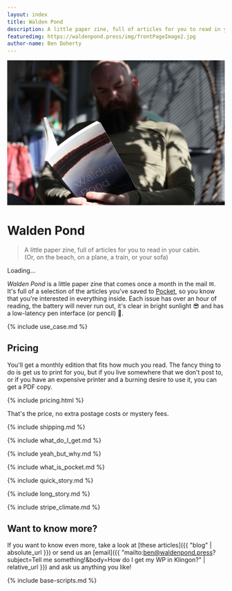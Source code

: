 ```yaml
---
layout: index
title: Walden Pond
description: A little paper zine, full of articles for you to read in your cabin. (Or, on the beach, on a plane, a train, or your sofa)
featuredimg: https://waldenpond.press/img/frontPageImage2.jpg
author-name: Ben Doherty
---
```


<div class="index">

<p class="reset"><img src="./img/frontPageImage2.jpg" class="mega-image" alt="a copy of Walden Pond on a wooden table, with a pencil resting on top"></p>

<h1 class="name-title">Walden Pond</h1>

<blockquote class="value-prop">
A little paper zine, full of articles for you to read in your cabin. <br><span class="secondary-prop">(Or, on the beach, on a plane, a train, or your sofa)</span>

</blockquote>

<div id="firebaseui-auth-container"></div>

<div id="loader">Loading...

</div>

_Walden Pond_ is a little paper zine that comes once a month in the mail ✉. It's full of a selection of the articles you've saved to [Pocket](https://getpocket.com), so you know that you're interested in everything inside. Each issue has over an hour of reading, the battery will never run out, it's clear in bright sunlight 😎 and has a low-latency pen interface (or pencil) 📝.

<div class="use-case">

{% include use_case.md %}

</div>

<div class="pricing">

## Pricing

You'll get a monthly edition that fits how much you read. The fancy thing to do is get us to print for you, but if you live somewhere that we don't post to, or if you have an expensive printer and a burning desire to use it, you can get a PDF copy.

{% include pricing.html %}

That's the price, no extra postage costs or mystery fees.

</div>

<div class="shipping">

{% include shipping.md %}

</div>

<div class="what">

{% include what_do_I_get.md %}

</div>

<div class="yeah-but-why">

{% include yeah_but_why.md %}

</div>

<div class="what-is-pocket">

{% include what_is_pocket.md %}

</div>

<div class="quick-story">

{% include quick_story.md %}

</div>

<div class="long-story">

{% include long_story.md %}

</div>

<div class="stripe-climate">

{% include stripe_climate.md %}

</div>

<div class="know-more">

## Want to know more?

If you want to know even more, take a look at
[these articles]({{ "blog" | absolute_url }})
or send us an [email]({{ "mailto:ben@waldenpond.press?subject=Tell me something!&body=How do I get my WP in Klingon?" | relative_url }}) and ask us anything you like!

</div>

</div>
<link
  type="text/css"
  rel="stylesheet"
  href="https://cdn.firebase.com/libs/firebaseui/3.5.2/firebaseui.css"
/>

{% include base-scripts.md %}

<script src="js/auth.js"></script>
